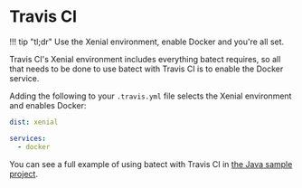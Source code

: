 # Travis CI

!!! tip "tl;dr"
    Use the Xenial environment, enable Docker and you're all set.

Travis CI's Xenial environment includes everything batect requires, so all that needs to be done to use batect
with Travis CI is to enable the Docker service.

Adding the following to your `.travis.yml` file selects the Xenial environment and enables Docker:

```yaml
dist: xenial

services:
  - docker
```

You can see a full example of using batect with Travis CI in
[the Java sample project](https://github.com/charleskorn/batect-sample-java).
